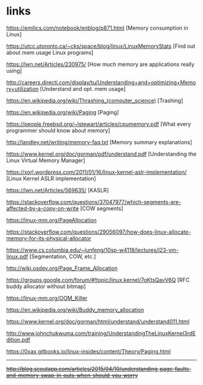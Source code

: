 # links

https://emilics.com/notebook/enblog/p871.html [Memory consumption in Linux]

https://utcc.utoronto.ca/~cks/space/blog/linux/LinuxMemoryStats [Find out about mem usage Linux programs]

https://lwn.net/Articles/230975/ [How much memory are applications really using]

http://careers.directi.com/display/tu/Understanding+and+optimizing+Memory+utilization [Understand and opt. mem usage]

https://en.wikipedia.org/wiki/Thrashing_(computer_science) [Trashing]

https://en.wikipedia.org/wiki/Paging [Paging]

https://people.freebsd.org/~lstewart/articles/cpumemory.pdf [What every programmer should know about memory]

http://landley.net/writing/memory-faq.txt [Memory summary explanations]

https://www.kernel.org/doc/gorman/pdf/understand.pdf [Understanding the Linux Virtual Memory Manager]

https://xorl.wordpress.com/2011/01/16/linux-kernel-aslr-implementation/ [Linux Kernel ASLR implementation]

https://lwn.net/Articles/569635/ [KASLR]

https://stackoverflow.com/questions/37047977/which-segments-are-affected-by-a-copy-on-write [COW segments]

https://linux-mm.org/PageAllocation

https://stackoverflow.com/questions/29056097/how-does-linux-allocate-memory-for-its-physical-allocator

https://www.cs.columbia.edu/~junfeng/10sp-w4118/lectures/l23-vm-linux.pdf [Segmentation, COW, etc.]

http://wiki.osdev.org/Page_Frame_Allocation

https://groups.google.com/forum/#!topic/linux.kernel/7oKtsQavV6Q [RFC buddy allocator without bitmap]

https://linux-mm.org/OOM_Killer

https://en.wikipedia.org/wiki/Buddy_memory_allocation

https://www.kernel.org/doc/gorman/html/understand/understand011.html

http://www.johnchukwuma.com/training/UnderstandingTheLinuxKernel3rdEdition.pdf

https://0xax.gitbooks.io/linux-insides/content/Theory/Paging.html



*****
<s>http://blog.scoutapp.com/articles/2015/04/10/understanding-page-faults-and-memory-swap-in-outs-when-should-you-worry</s>


